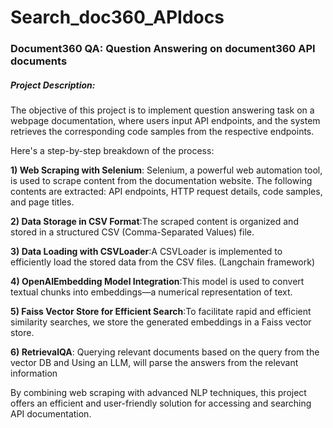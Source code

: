 # Search_doc360_APIdocs
### Document360 QA: Question Answering on document360 API documents

##### Project Description:

The objective of this project is to implement question answering task on a webpage documentation, where users input API endpoints, and the system retrieves the corresponding code samples from the respective endpoints.

Here's a step-by-step breakdown of the process:

**1) Web Scraping with Selenium**: Selenium, a powerful web automation tool, is used to scrape content from the documentation website. The following contents are extracted: API endpoints, HTTP request details, code samples, and page titles.

**2) Data Storage in CSV Format**:The scraped content is organized and stored in a structured CSV (Comma-Separated Values) file. 

**3) Data Loading with CSVLoader**:A CSVLoader is implemented to efficiently load the stored data from the CSV files. (Langchain framework)

**4) OpenAIEmbedding Model Integration**:This model is used to convert textual chunks into embeddings—a numerical representation of text. 

**5) Faiss Vector Store for Efficient Search**:To facilitate rapid and efficient similarity searches, we store the generated embeddings in a Faiss vector store. 

**6) RetrievalQA**: Querying relevant documents based on the query from the vector DB and Using an LLM,  will parse the answers from the relevant information 

By combining web scraping with advanced NLP techniques, this project offers an efficient and user-friendly solution for accessing and searching API documentation.
